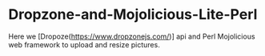 # Dropzone-and-Mojolicious-Lite-Perl


Here we [Dropoze(https://www.dropzonejs.com/)] api and Perl Mojolicious web framework to upload and resize pictures. 

